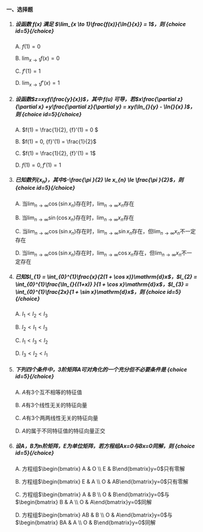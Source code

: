 #### 一、选择题

1. ##### 设函数 *f(x)* 满足 $\lim_{x \to 1}\frac{f(x)}{\ln{}{x}} = 1$，则 {choice id=5}{/choice}

   A. $f(1)=0$

   B. $\lim_{x \to 1 }f(x) = 0$

   C. ${f}' (1) = 1$

   D. $\lim_{x \to 1 }{f}'(x) = 1$
   
2. ##### 设函数$z=xyf(\frac{y}{x})$，其中 *f(u)* 可导，若$x\frac{\partial z}{\partial x} +y\frac{\partial z}{\partial y} = xy(\ln_{}{y} - \ln{}{x} )$，则 {choice id=5}{/choice}

   A. $f(1) = \frac{1}{2}, {f}'(1) = 0  $

   B. $f(1) = 0, {f}'(1) = \frac{1}{2}$

   C. $f(1) = \frac{1}{2}, {f}'(1) = 1$

   D. $f(1) = 0, {f}'(1) = 1$

3. ##### 已知数列$\left \{ x_{n}  \right \}$，其中$-\frac{\pi }{2} \le x_{n} \le \frac{\pi }{2}$，则 {choice id=5}{/choice}

   A. 当$\lim_{n \to \infty} \cos (\sin x_{n})$存在时，$\lim_{n \to \infty} x_{n}$存在

   B. 当$\lim_{n \to \infty} \sin (\cos x_{n})$存在时，$\lim_{n \to \infty} x_{n}$存在

   C. 当$\lim_{n \to \infty} \cos (\sin x_{n})$存在时，$\lim_{n \to \infty}\sin x_{n}$存在，但$\lim_{n \to \infty} x_{n}$不一定存在

   D. 当$\lim_{n \to \infty} \cos (\sin x_{n})$存在时，$\lim_{n \to \infty}\cos x_{n}$存在，但$\lim_{n \to \infty} x_{n}$不一定存在

4. ##### 已知$I_{1} = \int_{0}^{1}\frac{x}{2(1 + \cos x)}\mathrm{d}x$，$I_{2} = \int_{0}^{1}\frac{\ln_{}{(1+x)} }{1 + \cos x}\mathrm{d}x$，$I_{3} = \int_{0}^{1}\frac{2x}{1 + \sin x}\mathrm{d}x$，则 {choice id=5}{/choice}

   A. $I_{1}<I_{2}<I_{3}$

   B. $I_{2}<I_{1}<I_{3}$

   C. $I_{1}<I_{3}<I_{2}$

   D. $I_{3}<I_{2}<I_{1}$

5. ##### 下列四个条件中，3阶矩阵*A*可对角化的一个充分但不必要条件是 {choice id=5}{/choice}

   A. *A*有3个互不相等的特征值

   B. *A*有3个线性无关的特征向量

   C. *A*有3个两两线性无关的特征向量

   D. *A*的属于不同特征值的特征向量正交

6. ##### 设*A，B*为n阶矩阵，*E*为单位矩阵，若方程组*Ax=0*与*Bx=0*同解，则 {choice id=5}{/choice}

   A. 方程组$\begin{bmatrix} A & O \\ E & B\end{bmatrix}y=0$只有零解

   B. 方程组$\begin{bmatrix} E & A \\ O & AB\end{bmatrix}y=0$只有零解

   C. 方程组$\begin{bmatrix} A & B \\ O & B\end{bmatrix}y=0$与$\begin{bmatrix} B & A \\ O & A\end{bmatrix}y=0$同解

   D. 方程组$\begin{bmatrix} AB & B \\ O & A\end{bmatrix}y=0$与$\begin{bmatrix} BA & A \\ O & B\end{bmatrix}y=0$同解
